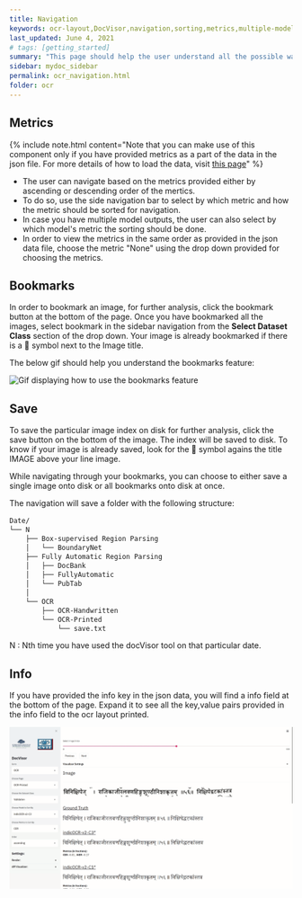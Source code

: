 ```yaml
---
title: Navigation
keywords: ocr-layout,DocVisor,navigation,sorting,metrics,multiple-models
last_updated: June 4, 2021
# tags: [getting_started]
summary: "This page should help the user understand all the possible ways, he can navigate through his dataset so that he/she can be analyze the dataset in a focused manner."
sidebar: mydoc_sidebar
permalink: ocr_navigation.html
folder: ocr
---
```


## Metrics

{% include note.html content="Note that you can make use of this component only if you have provided metrics as a part of the data in the json file. For more details of how to load the data, visit [this page](/ocr_layout.html)" %}

- The user can navigate based on the metrics provided either by ascending or descending order of the mertics. 
- To do so, use the side navigation bar to select by which metric and how the metric should be sorted for navigation.
- In case you have multiple model outputs, the user can also select by which model's metric the sorting should be done.
- In order to view the metrics in the same order as provided in the json data file, choose the metric "None" using the drop down provided for choosing the metrics.

## Bookmarks

In order to bookmark an image, for further analysis, click the bookmark button at the bottom of the page. Once you have bookmarked all the images, select bookmark in the sidebar navigation from the **Select Dataset Class** section of the drop down. Your image is already bookmarked if there is a 🔖 symbol next to the Image title.

The below gif should help you understand the bookmarks feature:

![Gif displaying how to use the bookmarks feature](gifs/bookmarks.gif)

## Save

To save the particular image index on disk for further analysis, click the save button on the bottom of the image. The index will be saved to disk. To know if your image is already saved, look for the 💾 symbol agains the title IMAGE above your line image.

While navigating through your bookmarks, you can choose to either save a single image onto disk or all bookmarks onto disk at once.

The navigation will save a folder with the following structure:

```
Date/
└── N
    ├── Box-supervised Region Parsing
    │   └── BoundaryNet
    ├── Fully Automatic Region Parsing
    │   ├── DocBank
    │   ├── FullyAutomatic
    │   └── PubTab
    │       
    └── OCR
        ├── OCR-Handwritten
        └── OCR-Printed
            └── save.txt

```

N : Nth time you have used the docVisor tool on that particular date.

## Info

If you have provided the info key in the json data, you will find a info field at the bottom of the page. Expand it to see all the key,value pairs provided in the info field to the ocr layout printed.


![Gif displaying how to see the meta-information of a particular image](gifs/info.gif)
